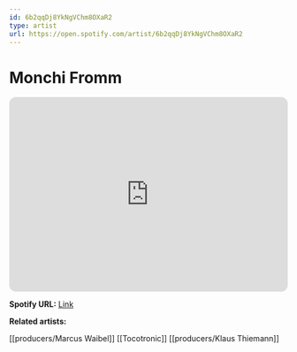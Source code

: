 ```yaml
---
id: 6b2qqDj8YkNgVChm8OXaR2
type: artist
url: https://open.spotify.com/artist/6b2qqDj8YkNgVChm8OXaR2
---
```

# Monchi Fromm

<iframe style="border-radius:12px" src="https://open.spotify.com/embed/artist/6b2qqDj8YkNgVChm8OXaR2" width="100%" height="352" frameBorder="0" allowfullscreen="" allow="autoplay; clipboard-write; encrypted-media; fullscreen; picture-in-picture" loading="lazy"></iframe>

**Spotify URL:** [Link](https://open.spotify.com/artist/6b2qqDj8YkNgVChm8OXaR2)

**Related artists:**

[[producers/Marcus Waibel]]
[[Tocotronic]]
[[producers/Klaus Thiemann]]

